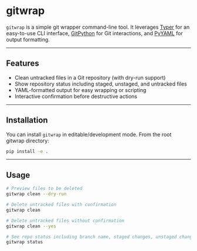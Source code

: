 # gitwrap

`gitwrap` is a simple git wrapper command-line tool. It leverages [Typer](https://typer.tiangolo.com/) for an easy-to-use CLI interface, [GitPython](https://gitpython.readthedocs.io/) for Git interactions, and [PyYAML](https://pyyaml.org/) for output formatting.

---

## Features

- Clean untracked files in a Git repository (with dry-run support)
- Show repository status including staged, unstaged, and untracked files
- YAML-formatted output for easy wrapping or scripting
- Interactive confirmation before destructive actions

---

## Installation

You can install `gitwrap` in editable/development mode. From the root gitwrap directory:

```bash
pip install -e .
```
---
## Usage

```bash
# Preview files to be deleted
gitwrap clean --dry-run

# Delete untracked files with confirmation
gitwrap clean

# Delete untracked files without confirmation
gitwrap clean --yes

# See repo status including branch name, staged changes, unstaged changes, and untracked files
gitwrap status
```